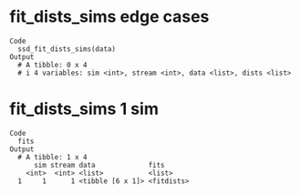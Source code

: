 # fit_dists_sims edge cases

    Code
      ssd_fit_dists_sims(data)
    Output
      # A tibble: 0 x 4
      # i 4 variables: sim <int>, stream <int>, data <list>, dists <list>

# fit_dists_sims 1 sim

    Code
      fits
    Output
      # A tibble: 1 x 4
          sim stream data             fits      
        <int>  <int> <list>           <list>    
      1     1      1 <tibble [6 x 1]> <fitdists>

